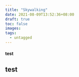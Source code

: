 ```yaml
---
title: "Skywalking"
date: 2021-08-09T13:52:36+08:00
draft: true
toc: false
images:
tags:
  - untagged
---
```


#### test

## test

